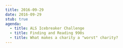 ```yaml
---
title: 2016-09-29
date: 2016-09-29
stub: true
agenda:
  - title: ALS Icebreaker Challenge
  - title: Finding and Reading 990s
  - title: What makes a charity a "worst" charity?
---
```




